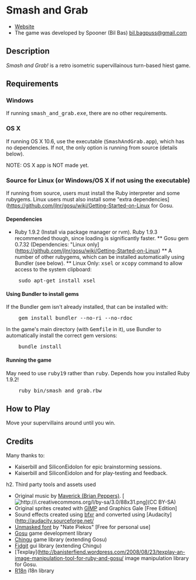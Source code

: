 Smash and Grab
==============

* [Website](http://spooner.github.com/games/smash_and_grab/)
* The game was developed by Spooner (Bil Bas) bil.bagpuss@gmail.com

Description
-----------

_Smash and Grab!_ is a retro isometric supervillainous turn-based hiest game.

Requirements
------------

### Windows

If running <tt>smash_and_grab.exe</tt>, there are no other requirements.

### OS X

If running OS X 10.6, use the executable (<tt>SmashAndGrab.app</tt>), which has no dependencies. If not, the only option is running from source (details below).

NOTE: OS X app is NOT made yet.

### Source for Linux (or Windows/OS X if not using the executable)

If running from source, users must install the Ruby interpreter and some rubygems. Linux users must also install some "extra dependencies](https://github.com/jlnr/gosu/wiki/Getting-Started-on-Linux for Gosu.

#### Dependencies

* Ruby 1.9.2 (Install via package manager or rvm). Ruby 1.9.3 recommended though, since loading is significantly faster.
** Gosu gem 0.7.32 (Dependencies: "Linux only](https://github.com/jlnr/gosu/wiki/Getting-Started-on-Linux)
** A number of other rubygems, which can be installed automatically using Bundler (see below).
** Linux Only: <tt>xsel</tt> or <tt>xcopy</tt> command to allow access to the system clipboard:
<pre>    sudo apt-get install xsel</pre>

#### Using Bundler to install gems

If the Bundler gem isn't already installed, that can be installed with:

<pre>
    gem install bundler --no-ri --no-rdoc
</pre>

In the game's main directory (with <tt>Gemfile</tt> in it), use Bundler to automatically install the correct gem versions:

<pre>
    bundle install
</pre>

#### Running the game

May need to use <tt>ruby19</tt> rather than <tt>ruby</tt>. Depends how you installed Ruby 1.9.2!

<pre>
    ruby bin/smash_and_grab.rbw
</pre>

How to Play
-----------

Move your supervillains around until you win.

Credits
-------

Many thanks to:

* Kaiserbill and SiliconEidolon for epic brainstorming sessions.
* Kaiserbill and SiliconEidolon and for play-testing and feedback.

h2. Third party tools and assets used

* Original music by [Maverick (Brian Peppers)](http://polyhedricpeppers.weebly.com/). [![http://i.creativecommons.org/l/by-sa/3.0/88x31.png](CC BY-SA)](http://creativecommons.org/licenses/by-sa/3.0/)
* Original sprites created with [GIMP](http://www.gimp.org/) and Graphics Gale [Free Edition]
* Sound effects created using [bfxr](http://www.bfxr.net/) and converted using [Audacity](http://audacity.sourceforge.net/
* [Unmasked font](http://www.blambot.com/font_unmasked.shtml) by "Nate Piekos" [Free for personal use]
* [Gosu](http://libgosu.org/) game development library
* [Chingu](http://ippa.se/chingu) game library (extending Gosu)
* [Fidgit](https://github.com/Spooner/fidgit) gui library (extending Chingu)
* [Texplay](http://banisterfiend.wordpress.com/2008/08/23/texplay-an-image-manipulation-tool-for-ruby-and-gosu/ image manipulation library for Gosu.
* [R18n](http://r18n.rubyforge.org/) i18n library